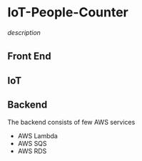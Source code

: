 # IoT-People-Counter

###### description

## Front End

## IoT

## Backend

The backend consists of few AWS services
* AWS Lambda
* AWS SQS
* AWS RDS


